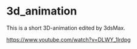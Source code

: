# 3d_animation
This is a short 3D-animation edited by 3dsMax.

https://www.youtube.com/watch?v=DLWY_1lrdpg
